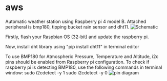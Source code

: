 # aws
Automatic weather station using Raspberry pi 4 model B. Attached peripheral is bmp180, tipping bucket rain sensor and dht11.
![Schematic](https://github.com/abhijeetkan/aws/assets/62520532/5a0b1280-c815-48fa-933c-6c6f30140021)

Firstly, flash your Raspbian OS (32-bit) and update the raspberry pi.

Now, install dht library using "pip install dht11" in terminal editor

To use BMP180 for Atmospheric Pressure, Temperature and Altitude, i2c pins should be enabled from Raspberry pi configuration.
To check if raspberry pi is detecting BMP180, use the following commands in terminal window:
sudo i2cdetect -y 1
sudo i2cdetect -y 0
![pin diagram](https://github.com/abhijeetkan/aws/assets/62520532/07ff32b2-6ac5-4ff5-810e-05f75e86ed35)
